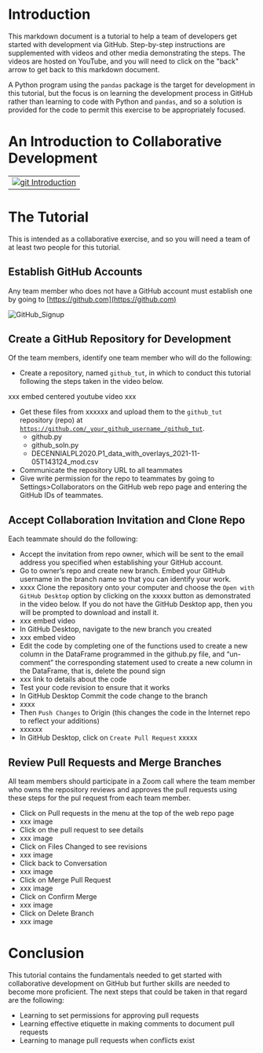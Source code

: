 # Introduction

This markdown document is a tutorial to help a team of developers get started with development via GitHub.  Step-by-step instructions are supplemented with videos and other media demonstrating the steps.  The videos are hosted on YouTube, and you will need to click on the "back" arrow to get back to this markdown document.

A Python program using the <code>pandas</code> package is the target for development in this tutorial, but the focus is on learning the development process in GitHub rather than learning to code with Python and <code>pandas</code>, and so a solution is provided for the code to permit this exercise to be appropriately focused.  

# An Introduction to Collaborative Development

|  |
|---|
|[![git Introduction](http://img.youtube.com/vi/iSlNoD2qGiU/0.jpg)](http://www.youtube.com/watch?v=iSlNoD2qGiUE)|


# The Tutorial

This is intended as a collaborative exercise, and so you will need a team of at least two people for this tutorial.  

## Establish GitHub Accounts

Any team member who does not have a GitHub account must establish one by going to [https://github.com](https://github.com)

![GitHub_Signup](media/github_landing_page.jpg)

## Create a GitHub Repository for Development

Of the team members, identify one team member who will do the following:

-  Create a repository, named <code>github_tut</code>, in which to conduct this tutorial following the steps taken in the video below.

xxx embed centered youtube video xxx

- Get these files from xxxxxx and upload them to the <code>github_tut</code> repository (repo) at <code>https://github.com/_your_github_username_/github_tut</code>.
  - github.py
  - github_soln.py
  - DECENNIALPL2020.P1_data_with_overlays_2021-11-05T143124_mod.csv
-  Communicate the repository URL to all teammates
-  Give write permission for the repo to teammates by going to <code></code>Settings>Collaborators</code> on the GitHub web repo page and entering the GitHub IDs of teammates.

## Accept Collaboration Invitation and Clone Repo

Each teammate should do the following:

- Accept the invitation from repo owner, which will be sent to the email address you specified when establishing your GitHub account.
- Go to owner’s repo and create new branch.  Embed your GitHub username in the branch name so that you can identify your work.
- xxxx Clone the repository onto your computer and choose the <code>Open with GitHub Desktop</code> option by clicking on the xxxxx button as demonstrated in the video below.  If you do not have the GitHub Desktop app, then you will be prompted to download and install it.
-  xxx embed video
-  In GitHub Desktop, navigate to the new branch you created
-  xxx embed video
-  Edit the code by completing one of the functions used to create a new column in the DataFrame programmed in the github.py file, and “un-comment” the corresponding statement used to create a new column in the DataFrame, that is, delete the pound sign
-  xxx link to details about the code
-  Test your code revision to ensure that it works
-  In GitHub Desktop Commit the code change to the branch
-  xxxx
-  Then <code>Push Changes</code> to Origin (this changes the code in the Internet repo to reflect your additions)
-  xxxxxx
-  In GitHub Desktop, click on <code>Create Pull Request</code>
xxxxx

## Review Pull Requests and Merge Branches

All team members should participate in a Zoom call where the team member who owns the repository reviews and approves the pull requests using these steps for the pul request from each team member.

- Click on Pull requests in the menu at the top of the web repo page
- xxx image
-	Click on the pull request to see details
-	xxx image
-	Click on Files Changed to see revisions
-	xxx image
-	Click back to Conversation
-	xxx image
-	Click on Merge Pull Request
-	xxx image
-	Click on Confirm Merge
-	xxx image
-	Click on Delete Branch
-	xxx image

# Conclusion

This tutorial contains the fundamentals needed to get started with collaborative development on GitHub but further skills are needed to become more proficient.  The next steps that could be taken in that regard are the following:

- Learning to set permissions for approving pull requests
- Learning effective etiquette in making comments to document pull requests
- Learning to manage pull requests when conflicts exist


